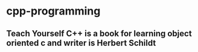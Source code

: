 # cpp-programming
## Teach Yourself C++ is a book for learning object oriented c and writer is Herbert Schildt
